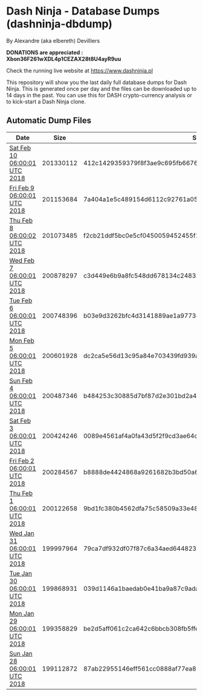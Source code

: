 # Dash Ninja - Database Dumps (dashninja-dbdump)
By Alexandre (aka elbereth) Devilliers

**DONATIONS are appreciated : Xbon36F261wXDL4p1CEZAX28t8U4ayR9uu**

Check the running live website at https://www.dashninja.pl

This repository will show you the last daily full database dumps for Dash Ninja. This is generated once per day and the files can be downloaded up to 14 days in the past.
You can use this for DASH crypto-currency analysis or to kick-start a Dash Ninja clone.


## Automatic Dump Files
| Date | Size | SHA256 |
|--|--|--|
| [Sat Feb 10 06:00:01 UTC 2018](https://transfer.sh/8AHJ9/dashninja-dbdump-20180210070001.tar.bz2) | 201330112 | 412c1429359379f8f3ae9c695fb667624b69eabaf0aa3ec58a47bf5d41856bef | 
| [Fri Feb  9 06:00:01 UTC 2018](https://transfer.sh/5wWa2/dashninja-dbdump-20180209070001.tar.bz2) | 201153684 | 7a404a1e5c489154d6112c92761a058eadd1a68f18d4c844744475c29733e076 | 
| [Thu Feb  8 06:00:02 UTC 2018](https://transfer.sh/2tapk/dashninja-dbdump-20180208070001.tar.bz2) | 201073485 | f2cb21ddf5bc0e5cf0450059452455f1a254e682079a9ca63a07a17fcaba7836 | 
| [Wed Feb  7 06:00:01 UTC 2018](https://transfer.sh/bDfwG/dashninja-dbdump-20180207070001.tar.bz2) | 200878297 | c3d449e6b9a8fc548dd678134c2483224e63b7a5624bf389706e95aa7b6cb753 | 
| [Tue Feb  6 06:00:01 UTC 2018](https://transfer.sh/fMpyA/dashninja-dbdump-20180206070001.tar.bz2) | 200748396 | b03e9d3262bfc4d3141889ae1a9773418154f11bf6fcd2ac923107e37ec55521 | 
| [Mon Feb  5 06:00:01 UTC 2018](https://transfer.sh/10YWU/dashninja-dbdump-20180205070001.tar.bz2) | 200601928 | dc2ca5e56d13c95a84e703439fd939a5e157670f5df108ca81c53829a7685e30 |
| [Sun Feb  4 06:00:01 UTC 2018](https://transfer.sh/BIAh1/dashninja-dbdump-20180204070001.tar.bz2) | 200487346 | b484253c30885d7bf87d2e301bd2a448916da5ce4f079836084ae898acba173d |
| [Sat Feb  3 06:00:01 UTC 2018](https://transfer.sh/ciNHF/dashninja-dbdump-20180203070001.tar.bz2) | 200424246 | 0089e4561af4a0fa43d5f2f9cd3ae64cb6f9d838051a1a16d84d82eccf356392 |
| [Fri Feb  2 06:00:01 UTC 2018](https://transfer.sh/5P6aq/dashninja-dbdump-20180202070001.tar.bz2) | 200284567 | b8888de4424868a9261682b3bd50a6eb40ca38abffebf917c9338dd7b928de64 |
| [Thu Feb  1 06:00:01 UTC 2018](https://transfer.sh/C8pWG/dashninja-dbdump-20180201070001.tar.bz2) | 200122658 | 9bd1fc380b4562dfa75c58509a33e48c86bc7a39c466585f2bf647dff957e137 |
| [Wed Jan 31 06:00:01 UTC 2018](https://transfer.sh/At8B9/dashninja-dbdump-20180131070001.tar.bz2) | 199997964 | 79ca7df932df07f87c6a34aed64482313ba386970890f3caa522b90cc28e6d02 |
| [Tue Jan 30 06:00:01 UTC 2018](https://transfer.sh/CiInE/dashninja-dbdump-20180130070001.tar.bz2) | 199868931 | 039d1146a1baedab0e41ba9a87c9ada8cb24e0ecdf76020108e04bd80d02e838 |
| [Mon Jan 29 06:00:01 UTC 2018](https://transfer.sh/qPhc8/dashninja-dbdump-20180129070001.tar.bz2) | 199358829 | be2d5aff061c2ca642c6bbcb308fb5ffeeac6a219295539bd77d488165a83375 |
| [Sun Jan 28 06:00:01 UTC 2018](https://transfer.sh/ER5gJ/dashninja-dbdump-20180128070001.tar.bz2) | 199112872 | 87ab22955146eff561cc0888af77ea87d14eb060b52c1fcd2fc32849bd4842d8 |
